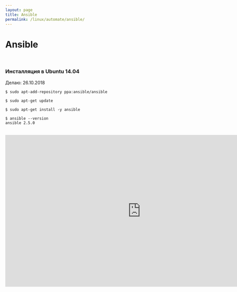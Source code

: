 ```yaml
---
layout: page
title: Ansible
permalink: /linux/automate/ansible/
---
```


# Ansible


<br/>

### Инсталляция в Ubuntu 14.04

Делаю: 26.10.2018

    $ sudo apt-add-repository ppa:ansible/ansible

    $ sudo apt-get update

    $ sudo apt-get install -y ansible

    $ ansible --version
    ansible 2.5.0


<br/>


<div align="center">
    <iframe width="853" height="480" src="https://www.youtube.com/embed/iVWmbStE1MM" frameborder="0" allowfullscreen></iframe>
</div>
